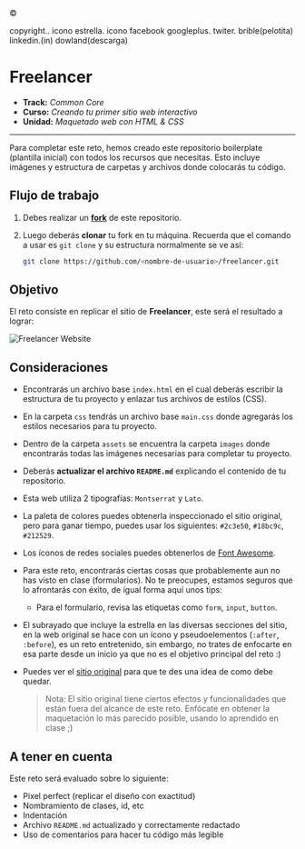 <p>&#169</p> copyright..
<!--<i class="fa fa-star" aria-hidden="true"></i>--> icono estrella.
<!--<i class="fa fa-facebook" aria-hidden="true"></i>-->icono facebook
<!--<i class="fa fa-google-plus" aria-hidden="true"></i>-->googleplus.
<!--<i class="fa fa-twitter" aria-hidden="true"></i>-->twiter.
<!--<i class="fa fa-dribbble" aria-hidden="true"></i>-->brible(pelotita)
<!--<i class="fa fa-linkedin" aria-hidden="true"></i>-->linkedin.(in)
<!--<i class="fa fa-download" aria-hidden="true"></i>-->dowland(descarga)



# Freelancer

* **Track:** _Common Core_
* **Curso:** _Creando tu primer sitio web interactivo_
* **Unidad:** _Maquetado web con HTML & CSS_

***

Para completar este reto, hemos creado este repositorio boilerplate (plantilla
inicial) con todos los recursos que necesitas. Esto incluye imágenes y
estructura de carpetas y archivos donde colocarás tu código.

## Flujo de trabajo

1. Debes realizar un [**fork**](https://gist.github.com/ivandevp/1de47ae69a5e139a6622d78c882e1f74)
   de este repositorio.

2. Luego deberás **clonar** tu fork en tu máquina. Recuerda que el comando a usar
   es `git clone` y su estructura normalmente se ve así:

   ```bash
   git clone https://github.com/<nombre-de-usuario>/freelancer.git
   ```

## Objetivo

El reto consiste en replicar el sitio de **Freelancer**, este será el resultado
a lograr:

![Freelancer Website](docs/fullpage.png)

## Consideraciones

* Encontrarás un archivo base `index.html` en el cual deberás escribir la
  estructura de tu proyecto y enlazar tus archivos de estilos (CSS).

* En la carpeta `css` tendrás un archivo base `main.css` donde agregarás los
  estilos necesarios para tu proyecto.

* Dentro de la carpeta `assets` se encuentra la carpeta `images` donde
  encontrarás todas las imágenes necesarias para completar tu proyecto.

* Deberás **actualizar el archivo `README.md`** explicando el contenido de tu
  repositorio.

* Esta web utiliza 2 tipografías: `Montserrat` y `Lato`.

* La paleta de colores puedes obtenerla inspeccionado el sitio original, pero
  para ganar tiempo, puedes usar los siguientes: `#2c3e50`, `#18bc9c`,
  `#212529`.

* Los íconos de redes sociales puedes obtenerlos de [Font Awesome](http://fontawesome.io/).

* Para este reto, encontrarás ciertas cosas que probablemente aun no has visto
  en clase (formularios). No te preocupes, estamos seguros que lo afrontarás con
  éxito, de igual forma aquí unos tips:

  - Para el formulario, revisa las etiquetas como `form`, `input`, `button`.

* El subrayado que incluye la estrella en las diversas secciones del sitio, en
  la web original se hace con un ícono y pseudoelementos (`:after`, `:before`),
  es un reto entretenido, sin embargo, no trates de enfocarte en esa parte desde
  un inicio ya que no es el objetivo principal del reto :)

* Puedes ver el [sitio original](https://blackrockdigital.github.io/startbootstrap-freelancer/)
  para que te des una idea de como debe quedar.

  > Nota: El sitio original tiene ciertos efectos y funcionalidades que
están fuera del alcance de este reto. Enfócate en obtener la maquetación
lo más parecido posible, usando lo aprendido en clase ;)

## A tener en cuenta

Este reto será evaluado sobre lo siguiente:

* Pixel perfect (replicar el diseño con exactitud)
* Nombramiento de clases, id, etc
* Indentación
* Archivo `README.md` actualizado y correctamente redactado
* Uso de comentarios para hacer tu código más legible
